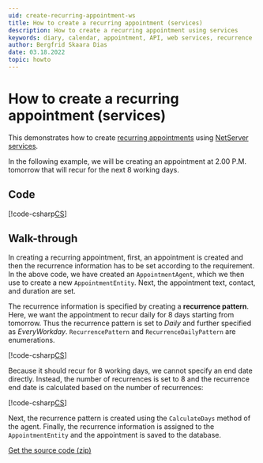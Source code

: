 ```yaml
---
uid: create-recurring-appointment-ws
title: How to create a recurring appointment (services)
description: How to create a recurring appointment using services
keywords: diary, calendar, appointment, API, web services, recurrence
author: Bergfrid Skaara Dias
date: 03.18.2022
topic: howto
---
```


# How to create a recurring appointment (services)

This demonstrates how to create [recurring appointments][2] using [NetServer services][1].

In the following example, we will be creating an appointment at 2.00 P.M. tomorrow that will recur for the next 8 working days.

## Code

[!code-csharp[CS](includes/create-recurring-apt-services.cs)]

## Walk-through

In creating a recurring appointment, first, an appointment is created and then the recurrence information has to be set according to the requirement. In the above code, we have created an `AppointmentAgent`, which we then use to create a new `AppointmentEntity`. Next, the appointment text, contact, and duration are set.

The recurrence information is specified by creating a **recurrence pattern**. Here, we want the appointment to recur daily for 8 days starting from tomorrow. Thus the recurrence pattern is set to *Daily* and further specified as *EveryWorkday*. `RecurrencePattern` and `RecurrenceDailyPattern` are enumerations.

[!code-csharp[CS](includes/create-recurring-apt-services.cs?range=31-34)]

Because it should recur for 8 working days, we cannot specify an end date directly. Instead, the number of recurrences is set to 8 and the recurrence end date is calculated based on the number of recurrences:

[!code-csharp[CS](includes/create-recurring-apt-services.cs?range=38-39)]

Next, the recurrence pattern is created using the `CalculateDays` method of the agent.  Finally, the recurrence information is assigned to the `AppointmentEntity` and the appointment is saved to the database.

<a href="../../../../../assets/downloads/api/createarecurringappointment.zip" download>Get the source code (zip)</a>

<!-- Referenced links -->
[1]: ../../index.md
[2]: ../../../../diary/learn/recurrence/index.md

<!-- Referenced images -->
